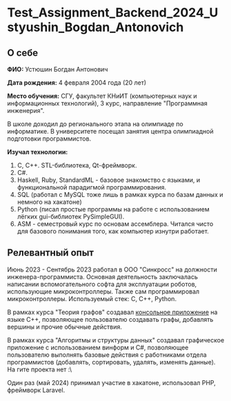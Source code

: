 # Test_Assignment_Backend_2024_Ustyushin_Bogdan_Antonovich

## О себе

**ФИО:** Устюшин Богдан Антонович

**Дата рождения:** 4 февраля 2004 года (20 лет)

**Место обучения:** СГУ, факультет КНиИТ (компьютерных наук и информационных технологий), 3 курс, направление "Программная инженерия".

В школе доходил до регионального этапа на олимпиаде по информатике. В университете посещал занятия центра олимпиадной подготовки программистов. 

**Изучал технологии:**

1. C, C++. STL-библиотека, Qt-фреймворк.
2. C#.
3. Haskell, Ruby, StandardML - базовое знакомство с языками, и функциональной парадигмой программирования.
4. SQL (работал с MySQL тоже лишь в рамках курса по базам данных и немного на хакатоне)
5. Python (писал простые программы на работе с использованием лёгких gui-библиотек PySimpleGUI).
6. ASM - семестровый курс по основам ассемблера. Читался чисто для базового понимания того, как компьютер изнутри работает.

## Релевантный опыт

Июнь 2023 - Сентябрь 2023 работал в ООО "Синкросс" на должности инженера-программиста. Основная деятельность заключалась написании вспомогательного софта для эксплуатации роботов, использующие микроконтроллеры. Также сам программировал микроконтроллеры. Используемый стек: C, C++, Python.

В рамках курса "Теория графов" создавал [консольное приложение](https://github.com/Krab1o/graph2023) на языке C++, позволяющее пользователю создавать графы, добавлять вершины и прочие обычные действия.

В рамках курса "Алгоритмы и структуры данных" создавал графическое приложение с использованием винформ и C#, позволяющее пользователю выполнять базовые действия с работниками отдела программистов (добавлять, сортировать, удалять, изменять данные). На гите проекта нет :\

Один раз (май 2024) принимал участие в хакатоне, использовал PHP, фреймворк Laravel.
